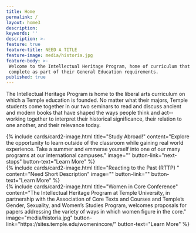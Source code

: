 ```yaml
---
title: Home
permalink: /
layout: home3
description:
keywords: ''
description: >-
feature: true
feature-title: NEED A TITLE
feature-image: media/historia.jpg
feature-body: >-
 Welcome to the Intellectual Heritage Program, home of curriculum that all Temple undergraduates
 complete as part of their General Education requirements.
published: true
---
```

The Intellectual Heritage Program is home to the liberal arts curriculum on which a Temple education is founded. No matter what their majors, Temple students come together in our two seminars to read and discuss ancient and modern books that have shaped the ways people think and act--working together to interpret their historical significance, their relation to one another, and their relevance today.

<div class="row row-wide">
  <div class="col m12 l4">{% include cards/card2-image.html
    title="Study Abroad!"
    content="Explore the opportunity to learn outside of the classroom while gaining real world experience. Take a summer and emmerse yourself into one of our many programs at our international campuses."
    image=""
    button-link="next-stops"
    button-text="Learn More" %}
  </div>
  <div class="row row-wide">
    <div class="col m12 l4">{% include cards/card2-image.html
      title="Reacting to the Past (RTTP) "
      content="Need Short Description"
      image=""
      button-link=""
      button-text="Learn More" %}
    </div>
    <div class="row row-wide">
      <div class="col m12 l4">{% include cards/card2-image.html
        title="Women in Core Conference"
        content="The Intellectual Heritage Program at Temple University, in partnership with the Association of Core Texts and Courses and Temple’s Gender, Sexuality, and Women’s Studies Program, welcomes proposals for papers addressing the variety of ways in which women figure in the core."
        image="media/historia.jpg"
        button-link="https://sites.temple.edu/womenincore/"
        button-text="Learn More" %}
      </div>
</div>
